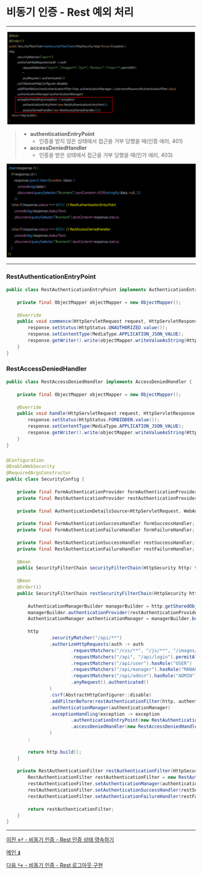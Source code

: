 # 비동기 인증 - Rest 예외 처리

---

![img.png](image/img.png)

> - **authenticationEntryPoint**
>   - 인증을 받지 않은 상태에서 접근을 거부 당했을 때(인증 에러, 401)
> - **accessDeniedHandler**
>   - 인증을 받은 상태에서 접근을 거부 당했을 때(인가 에러, 403)

![img_1.png](image/img_1.png)

---

### RestAuthenticationEntryPoint

```java
public class RestAuthenticationEntryPoint implements AuthenticationEntryPoint {

    private final ObjectMapper objectMapper = new ObjectMapper();

    @Override
    public void commence(HttpServletRequest request, HttpServletResponse response, AuthenticationException authException) throws IOException, ServletException {
        response.setStatus(HttpStatus.UNAUTHORIZED.value());
        response.setContentType(MediaType.APPLICATION_JSON_VALUE);
        response.getWriter().write(objectMapper.writeValueAsString(HttpServletResponse.SC_UNAUTHORIZED));
    }
}
```

### RestAccessDeniedHandler

```java
public class RestAccessDeniedHandler implements AccessDeniedHandler {

    private final ObjectMapper objectMapper = new ObjectMapper();

    @Override
    public void handle(HttpServletRequest request, HttpServletResponse response, AccessDeniedException accessDeniedException) throws IOException, ServletException {
        response.setStatus(HttpStatus.FORBIDDEN.value());
        response.setContentType(MediaType.APPLICATION_JSON_VALUE);
        response.getWriter().write(objectMapper.writeValueAsString(HttpServletResponse.SC_FORBIDDEN));
    }
}
```

###

```java
@Configuration
@EnableWebSecurity
@RequiredArgsConstructor
public class SecurityConfig {

    private final FormAuthenticationProvider formAuthenticationProvider;
    private final RestAuthenticationProvider restAuthenticationProvider;

    private final AuthenticationDetailsSource<HttpServletRequest, WebAuthenticationDetails> authenticationDetailsSource;

    private final FormAuthenticationSuccessHandler formSuccessHandler;
    private final FormAuthenticationFailureHandler formFailureHandler;

    private final RestAuthenticationSuccessHandler restSuccessHandler;
    private final RestAuthenticationFailureHandler restFailureHandler;

    @Bean
    public SecurityFilterChain securityFilterChain(HttpSecurity http) throws Exception{...}

    @Bean
    @Order(1)
    public SecurityFilterChain restSecurityFilterChain(HttpSecurity http) throws Exception {

        AuthenticationManagerBuilder managerBuilder = http.getSharedObject(AuthenticationManagerBuilder.class);
        managerBuilder.authenticationProvider(restAuthenticationProvider);
        AuthenticationManager authenticationManager = managerBuilder.build();

        http
                .securityMatcher("/api/**")
                .authorizeHttpRequests(auth -> auth
                        .requestMatchers("/css/**", "/js/**", "/images/**", "/webjars/**", "/favicon.*", "/*/icon-*").permitAll() //정적 자원 관리
                        .requestMatchers("/api", "/api/login").permitAll()
                        .requestMatchers("/api/user").hasRole("USER")
                        .requestMatchers("/api/manager").hasRole("MANAGER")
                        .requestMatchers("/api/admin").hasRole("ADMIN")
                        .anyRequest().authenticated()
                )
                .csrf(AbstractHttpConfigurer::disable)
                .addFilterBefore(restAuthenticationFilter(http, authenticationManager), UsernamePasswordAuthenticationFilter.class)
                .authenticationManager(authenticationManager)
                .exceptionHandling(exception -> exception
                        .authenticationEntryPoint(new RestAuthenticationEntryPoint())
                        .accessDeniedHandler(new RestAccessDeniedHandler())
                )
        ;

        return http.build();
    }

    private RestAuthenticationFilter restAuthenticationFilter(HttpSecurity http, AuthenticationManager authenticationManager) {
        RestAuthenticationFilter restAuthenticationFilter = new RestAuthenticationFilter(http);
        restAuthenticationFilter.setAuthenticationManager(authenticationManager);
        restAuthenticationFilter.setAuthenticationSuccessHandler(restSuccessHandler);
        restAuthenticationFilter.setAuthenticationFailureHandler(restFailureHandler);

        return restAuthenticationFilter;
    }
}
```

---

[이전 ↩️ - 비동기 인증 - Rest 인증 상태 영속하기](https://github.com/genesis12345678/TIL/blob/main/Spring/security/Projects/%EB%B9%84%EB%8F%99%EA%B8%B0_%EC%9D%B8%EC%A6%9D/%EC%9D%B8%EC%A6%9D%EC%83%81%ED%83%9C%EC%98%81%EC%86%8D/Main.md)

[메인 ⏫](https://github.com/genesis12345678/TIL/blob/main/Spring/security/main.md)

[다음 ↪️ - 비동기 인증 - Rest 로그아웃 구현](https://github.com/genesis12345678/TIL/blob/main/Spring/security/Projects/%EB%B9%84%EB%8F%99%EA%B8%B0_%EC%9D%B8%EC%A6%9D/%EB%A1%9C%EA%B7%B8%EC%95%84%EC%9B%83/Main.md)
